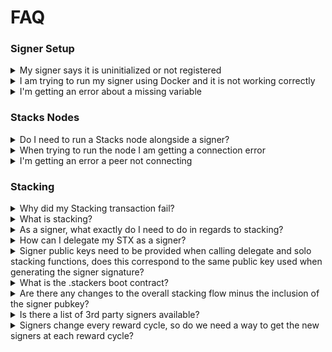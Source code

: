 # FAQ

### Signer Setup

<details>

<summary>My signer says it is uninitialized or not registered</summary>

If you get a message like the following saying your signer is uninitialized, that means that it has not registered for the current or upcoming reward cycle (or the burnchain block height is not yet at the second block in the prepare phase) for the signer to know if it is registered.

`Signer spawned successfully. Waiting for messages to process... INFO [1711088054.872542] [stacks-signer/src/runloop.rs:278] [signer_runloop] Running one pass for signer ID# 0. Current state: Uninitialized`

This warning may also look like this:

```
WARN [1712003997.160121] [stacks-signer/src/runloop.rs:247] [signer_runloop] Signer is not registered for reward cycle 556. Waiting for confirmed registration...
```

At this point if you want your signer to do something you need someone to either delegate to you or you need to stack on your own for an upcoming reward cycle.

For more on this, be sure to check out the [How to Stack ](stacking-flow.md)doc.

</details>

<details>

<summary>I am trying to run my signer using Docker and it is not working correctly</summary>

Currently, for PRs, we only build for glibc x64 images. If you want to test on another architecture, you'll need to build the Docker image locally or build the binary from source as described in the [How to Run a Signer](running-a-signer.md) doc.

</details>

<details>

<summary>I'm getting an error about a missing variable</summary>

There aren't yet properly tagged releases for Nakamoto, so you'll need to make sure that you are building from the `next` branch of building from source or using the `next` tag if using the Docker image.

</details>

### Stacks Nodes

<details>

<summary>Do I need to run a Stacks node alongside a signer?</summary>

Yes, you'll need to run both a Stacks node and a signer. Set up the signer first and then set up your Stacks node following the instructions in the [How to Run a SIgner](running-a-signer.md) doc. Specifically, you'll want to run a testnet follower node.

If the instructions in the above linked guide for setting up a Stacks node are not suitable, you can follow one of the guides found in the [Nodes and Miners](../../stacks-in-depth/nodes-and-miners/) section.

</details>

<details>

<summary>When trying to run the node I am getting a connection error</summary>

First, be sure that you have the proper entry point specified in your `node-config.toml` file as specified in the [How to Run a Signer](running-a-signer.md) doc.

If you are getting an error like the following:

![](../../.gitbook/assets/telegram-cloud-photo-size-4-6046167312920330449-y.jpg)

And you are inside a Docker container with default bridging mode, then localhost is not available, and you'll need to point to the Docker host.

</details>

<details>

<summary> I'm getting an error a peer not connecting</summary>

If you get an error about a peer not connecting that looks like the following:

```
INFO [1711988555.021567] [stackslib/src/net/neighbors/walk.rs:1015] [p2p-(0.0.0.0:20444,0.0.0.0:20443)] local.80000000://(bind=0.0.0.0:20444)(pub=Some(10.0.19.16:20444)): Failed to connect to facade0b+80000000://172.16.60.18:20444: PeerNotConnected
```

That means that your node is trying to connect to some external node on the network, but is unable to. This is common and can happen for a variety of reasons.

It is not a cause for concern and doesn't impact whether or not your signer is running correctly.

</details>

### Stacking

<details>

<summary>Why did my Stacking transaction fail?</summary>

There are several reasons why your Stacking transaction might fail.

The first step is to check your failed transaction and see if an error code was provided. You can check what specific error you are getting by looking directly at the pox-4 contract code, but here are some common ones.

* `24` : the `start-burn-height` param was invalid
* `35`: the signer key signature is invalid

Most of the time, failed transactions are caused by incorrect data being passed into your Stacking transactions.

Usually this is caused by passing an invalid signature or some other invalid parameter.

Be sure to follow the instructions in the [How to Stack](stacking-flow.md) guide and ensure that all of the parameters you are passing are correct.

</details>

<details>

<summary>What is stacking?</summary>

Stacking is the act of locking your STX tokens in order to help secure the network. In Nakamoto, stackers take on the additional responsibility of validating new Stacks blocks as miners propose them.

If you aren't familiar with stacking as a concept you can take a look at the [Stacking](../../stacks-101/stacking.md) doc.

</details>

<details>

<summary>As a signer, what exactly do I need to do in regards to stacking?</summary>

Because stackers also function as signers in Nakamoto, signers must either solo stack or delegate their STX tokens to a delegate.

These options and the processes for doing so are outlined in the [How to Stack](stacking-flow.md) doc, but you must do one of the two in order to operate as a signer.

</details>

<details>

<summary>How can I delegate my STX as a signer?</summary>

In order to delegate your STX tokens, you'll need to call the `delegate-stack-stx` function in the `pox-4` contract. The process for doing this can be found in the [How to Stack](stacking-flow.md) doc.

</details>

<details>

<summary>Signer public keys need to be provided when calling delegate and solo stacking functions, does this correspond to the same public key used when generating the signer signature?</summary>

Yes, the signer pubkey field always corresponds with the signer signature.

</details>

<details>

<summary>What is the .stackers boot contract?</summary>

This tracks the signers that are registered in a given reward-cycle.

</details>

<details>

<summary>Are there any changes to the overall stacking flow minus the inclusion of the signer pubkey?</summary>

No, the latest changes revolved around the signature, then about including a max-amount & auth-id with the signature.

</details>

<details>

<summary>Is there a list of 3rd party signers available?</summary>

&#x20;We have publicly announced many signers joining the network including: Blockdaemon, Figment, Kiln, Chorus One, Luganodes and[ more](https://stacks.org/new-signers-join-stacks).

</details>

<details>

<summary>Signers change every reward cycle, so do we need a way to get the new signers at each reward cycle?</summary>

That's correct, the PoX contract does a DKG event every cycle (every \~2 weeks). This is detailed in the [Nakamoto SIP](https://github.com/stacksgov/sips/blob/feat/sip-021-nakamoto/sips/sip-021/sip-021-nakamoto.md#stacker-turnover) where signers must register their keys.

</details>
